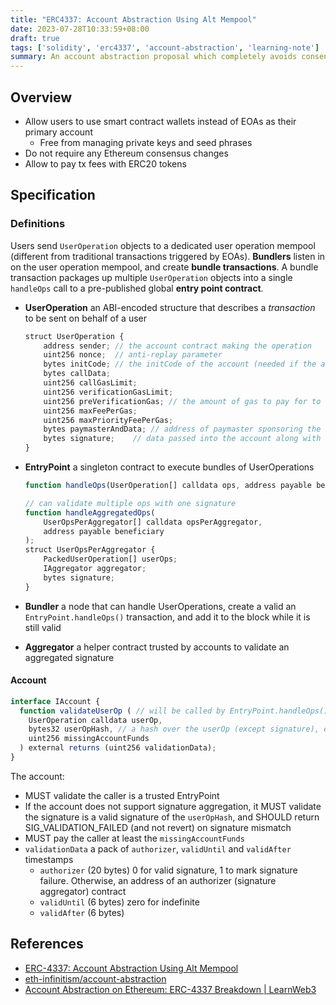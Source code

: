 ```yaml
---
title: "ERC4337: Account Abstraction Using Alt Mempool"
date: 2023-07-28T10:33:59+08:00
draft: true
tags: ['solidity', 'erc4337', 'account-abstraction', 'learning-note']
summary: An account abstraction proposal which completely avoids consensus-layer protocol changes, instead relying on higher-layer infrastructure.
---
```


## Overview

- Allow users to use smart contract wallets instead of EOAs as their primary account
    - Free from managing private keys and seed phrases
- Do not require any Ethereum consensus changes
- Allow to pay tx fees with ERC20 tokens

## Specification

### Definitions

Users send `UserOperation` objects to a dedicated user operation mempool (different from traditional transactions triggered by EOAs). **Bundlers** listen in on the user operation mempool, and create **bundle transactions**. A bundle transaction packages up multiple `UserOperation` objects into a single `handleOps` call to a pre-published global **entry point contract**.

- **UserOperation** an ABI-encoded structure that describes a *transaction* to be sent on behalf of a user

    ```js
    struct UserOperation {
        address sender; // the account contract making the operation
        uint256 nonce;  // anti-replay parameter
        bytes initCode; // the initCode of the account (needed if the account is not yet on-chain)
        bytes callData;
        uint256 callGasLimit;
        uint256 verificationGasLimit;
        uint256 preVerificationGas; // the amount of gas to pay for to compensate the bundler for pre-verification execution and calldata
        uint256 maxFeePerGas;
        uint256 maxPriorityFeePerGas;
        bytes paymasterAndData; // address of paymaster sponsoring the transaction, followed by extra data to send to the paymaster (empty for self-sponsored transaction)
        bytes signature;    // data passed into the account along with the nonce during the verification step
    }
    ```

- **EntryPoint** a singleton contract to execute bundles of UserOperations

    ```js
    function handleOps(UserOperation[] calldata ops, address payable beneficiary);

    // can validate multiple ops with one signature
    function handleAggregatedOps(
        UserOpsPerAggregator[] calldata opsPerAggregator,
        address payable beneficiary
    );
    struct UserOpsPerAggregator {
        PackedUserOperation[] userOps;
        IAggregator aggregator;
        bytes signature;
    }
    ```

- **Bundler** a node that can handle UserOperations, create a valid an `EntryPoint.handleOps()` transaction, and add it to the block while it is still valid
- **Aggregator** a helper contract trusted by accounts to validate an aggregated signature

#### Account

```js
interface IAccount {
  function validateUserOp ( // will be called by EntryPoint.handleOps()
    UserOperation calldata userOp,
    bytes32 userOpHash, // a hash over the userOp (except signature), entryPoint and chainId
    uint256 missingAccountFunds
  ) external returns (uint256 validationData);
}
```

The account:

- MUST validate the caller is a trusted EntryPoint
- If the account does not support signature aggregation, it MUST validate the signature is a valid signature of the `userOpHash`, and SHOULD return SIG_VALIDATION_FAILED (and not revert) on signature mismatch
- MUST pay the caller at least the `missingAccountFunds`
- `validationData` a pack of `authorizer`, `validUntil` and `validAfter` timestamps
    - `authorizer` (20 bytes) 0 for valid signature, 1 to mark signature failure. Otherwise, an address of an authorizer (signature aggregator) contract
    - `validUntil` (6 bytes) zero for indefinite
    - `validAfter` (6 bytes) 

## References

- [ERC-4337: Account Abstraction Using Alt Mempool](https://eips.ethereum.org/EIPS/eip-4337)
- [eth-infinitism/account-abstraction](https://github.com/eth-infinitism/account-abstraction/tree/main)
- [Account Abstraction on Ethereum: ERC-4337 Breakdown | LearnWeb3](https://learnweb3.io/lessons/account-abstraction-on-ethereum-erc-4337-breakdown)